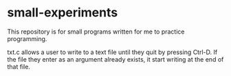# small-experiments

This repository is for small programs written for me to practice programming.

txt.c allows a user to write to a text file until they quit by pressing Ctrl-D. If the file they enter as an argument already exists, it start writing at the end of that file.
